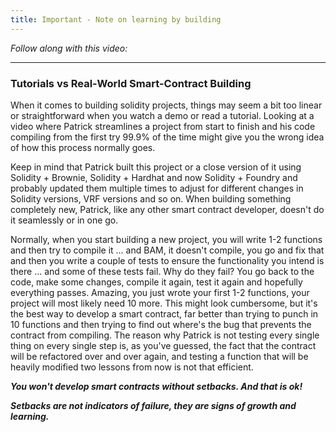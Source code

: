 ```yaml
---
title: Important - Note on learning by building
---
```


_Follow along with this video:_

---

### Tutorials vs Real-World Smart-Contract Building

When it comes to building solidity projects, things may seem a bit too linear or straightforward when you watch a demo or read a tutorial. Looking at a video where Patrick streamlines a project from start to finish and his code compiling from the first try 99.9% of the time might give you the wrong idea of how this process normally goes. 

Keep in mind that Patrick built this project or a close version of it using Solidity + Brownie, Solidity + Hardhat and now Solidity + Foundry and probably updated them multiple times to adjust for different changes in Solidity versions, VRF versions and so on. When building something completely new, Patrick, like any other smart contract developer, doesn't do it seamlessly or in one go.

Normally, when you start building a new project, you will write 1-2 functions and then try to compile it ... and BAM, it doesn't compile, you go and fix that and then you write a couple of tests to ensure the functionality you intend is there ... and some of these tests fail. Why do they fail? You go back to the code, make some changes, compile it again, test it again and hopefully everything passes. Amazing, you just wrote your first 1-2 functions, your project will most likely need 10 more. This might look cumbersome, but it's the best way to develop a smart contract, far better than trying to punch in 10 functions and then trying to find out where's the bug that prevents the contract from compiling. The reason why Patrick is not testing every single thing on every single step is, as you've guessed, the fact that the contract will be refactored over and over again, and testing a function that will be heavily modified two lessons from now is not that efficient.

***You won't develop smart contracts without setbacks. And that is ok!***

***Setbacks are not indicators of failure, they are signs of growth and learning.***

